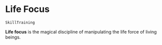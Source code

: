# Life Focus

`SkillTraining`

**Life focus** is the magical discipline of manipulating the life force of living beings.
